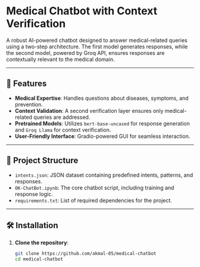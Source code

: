 # Medical Chatbot with Context Verification

A robust AI-powered chatbot designed to answer medical-related queries using a two-step architecture. The first model generates responses, while the second model, powered by Groq API, ensures responses are contextually relevant to the medical domain.

---

## 🚀 Features

- **Medical Expertise**: Handles questions about diseases, symptoms, and prevention.
- **Context Validation**: A second verification layer ensures only medical-related queries are addressed.
- **Pretrained Models**: Utilizes `bert-base-uncased` for response generation and `Groq Llama` for context verification.
- **User-Friendly Interface**: Gradio-powered GUI for seamless interaction.

---

## 📂 Project Structure

- `intents.json`: JSON dataset containing predefined intents, patterns, and responses.
- `OK-ChatBot.ipynb`: The core chatbot script, including training and response logic.
- `requirements.txt`: List of required dependencies for the project.

---

## 🛠️ Installation

1. **Clone the repository**:
   ```bash
   git clone https://github.com/akmal-05/medical-chatbot
   cd medical-chatbot

